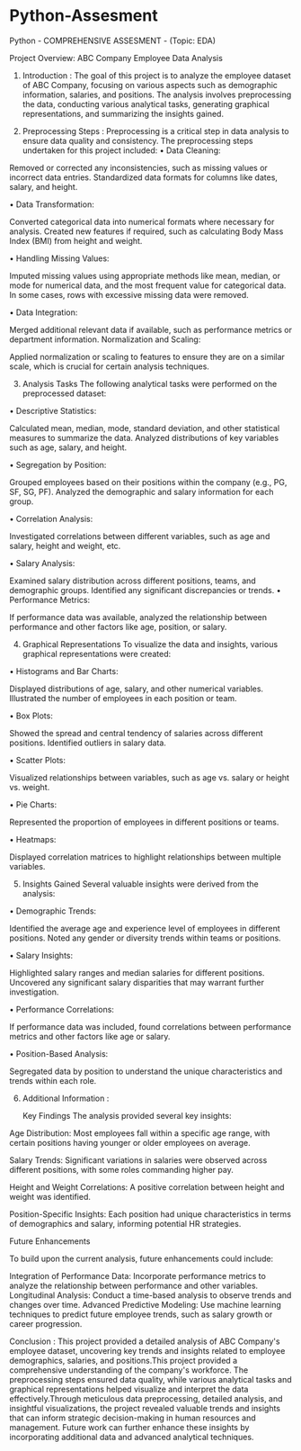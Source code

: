 # Python-Assesment
 
Python - COMPREHENSIVE ASSESMENT - (Topic: EDA)

Project Overview: ABC Company Employee Data Analysis
1. Introduction :
The goal of this project is to analyze the employee dataset of ABC Company, focusing on various aspects such as demographic information, salaries, and positions. The analysis involves preprocessing the data, conducting various analytical tasks, generating graphical representations, and summarizing the insights gained.

2. Preprocessing Steps :
Preprocessing is a critical step in data analysis to ensure data quality and consistency. The preprocessing steps undertaken for this project included:
•	Data Cleaning:

Removed or corrected any inconsistencies, such as missing values or incorrect data entries.
Standardized data formats for columns like dates, salary, and height.

•	Data Transformation:

Converted categorical data into numerical formats where necessary for analysis.
Created new features if required, such as calculating Body Mass Index (BMI) from height and weight.

•	Handling Missing Values:

Imputed missing values using appropriate methods like mean, median, or mode for numerical data, and the most frequent value for categorical data.
In some cases, rows with excessive missing data were removed.

•	Data Integration:

Merged additional relevant data if available, such as performance metrics or department information.
Normalization and Scaling:

Applied normalization or scaling to features to ensure they are on a similar scale, which is crucial for certain analysis techniques.

3. Analysis Tasks
The following analytical tasks were performed on the preprocessed dataset:

•	Descriptive Statistics:

Calculated mean, median, mode, standard deviation, and other statistical measures to summarize the data.
Analyzed distributions of key variables such as age, salary, and height.

•	Segregation by Position:

Grouped employees based on their positions within the company (e.g., PG, SF, SG, PF).
Analyzed the demographic and salary information for each group.

•	Correlation Analysis:

Investigated correlations between different variables, such as age and salary, height and weight, etc.

•	Salary Analysis:

Examined salary distribution across different positions, teams, and demographic groups.
Identified any significant discrepancies or trends.
•	Performance Metrics:

If performance data was available, analyzed the relationship between performance and other factors like age, position, or salary.

4. Graphical Representations
To visualize the data and insights, various graphical representations were created:

•	Histograms and Bar Charts:

Displayed distributions of age, salary, and other numerical variables.
Illustrated the number of employees in each position or team.

•	Box Plots:

Showed the spread and central tendency of salaries across different positions.
Identified outliers in salary data.

•	Scatter Plots:

Visualized relationships between variables, such as age vs. salary or height vs. weight.

•	Pie Charts:

Represented the proportion of employees in different positions or teams.

•	Heatmaps:

Displayed correlation matrices to highlight relationships between multiple variables.

5. Insights Gained
Several valuable insights were derived from the analysis:

•	Demographic Trends:

Identified the average age and experience level of employees in different positions.
Noted any gender or diversity trends within teams or positions.

•	Salary Insights:

Highlighted salary ranges and median salaries for different positions.
Uncovered any significant salary disparities that may warrant further investigation.

•	Performance Correlations:

If performance data was included, found correlations between performance metrics and other factors like age or salary.

•	Position-Based Analysis:

Segregated data by position to understand the unique characteristics and trends within each role.
 
 6. Additional Information :

    Key Findings
The analysis provided several key insights:

Age Distribution: Most employees fall within a specific age range, with certain positions having younger or older employees on average. 

Salary Trends: Significant variations in salaries were observed across different positions, with some roles commanding higher pay.

Height and Weight Correlations: A positive correlation between height and weight was identified.

Position-Specific Insights: Each position had unique characteristics in terms of demographics and salary, informing potential HR strategies.

 Future Enhancements
 
To build upon the current analysis, future enhancements could include:

Integration of Performance Data: Incorporate performance metrics to analyze the relationship between performance and other variables.
Longitudinal Analysis: Conduct a time-based analysis to observe trends and changes over time.
Advanced Predictive Modeling: Use machine learning techniques to predict future employee trends, such as salary growth or career progression.

Conclusion : 
This project provided a detailed analysis of ABC Company's employee dataset, uncovering key trends and insights related to employee demographics, salaries, and positions.This project provided a comprehensive understanding of the company's workforce.  The preprocessing steps ensured data quality, while various analytical tasks and graphical representations helped visualize and interpret the data effectively.Through meticulous data preprocessing, detailed analysis, and insightful visualizations, the project revealed valuable trends and insights that can inform strategic decision-making in human resources and management. Future work can further enhance these insights by incorporating additional data and advanced analytical techniques.





